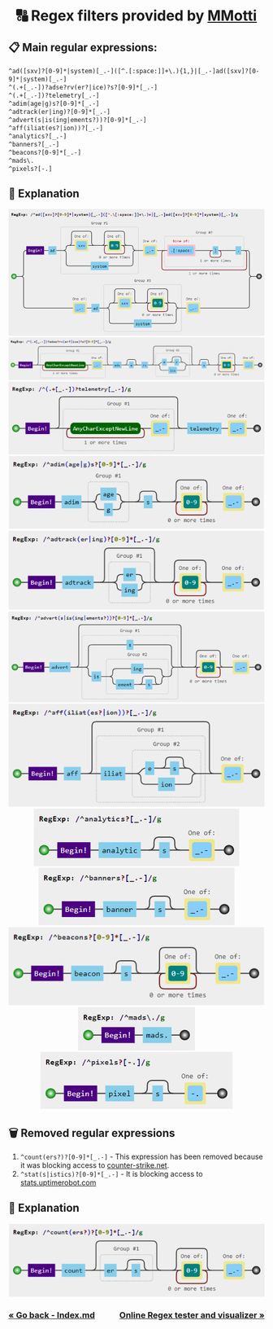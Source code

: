 <h1 align="center">
    🔠 Regex filters provided by <a href="https://github.com/mmotti">MMotti</a>
</h1>

## 📋 Main regular expressions:

```regexp
^ad([sxv]?[0-9]*|system)[_.-]([^.[:space:]]+\.){1,}|[_.-]ad([sxv]?[0-9]*|system)[_.-]
^(.+[_.-])?adse?rv(er?|ice)?s?[0-9]*[_.-]
^(.+[_.-])?telemetry[_.-]
^adim(age|g)s?[0-9]*[_.-]
^adtrack(er|ing)?[0-9]*[_.-]
^advert(s|is(ing|ements?))?[0-9]*[_.-]
^aff(iliat(es?|ion))?[_.-]
^analytics?[_.-]
^banners?[_.-]
^beacons?[0-9]*[_.-]
^mads\.
^pixels?[-.]
```

## 🤔 Explanation
<div align="center">
    <img src="../../images/regex/main/1.png" alt="1">
    <img src="../../images/regex/main/2.png" alt="2">
    <img src="../../images/regex/main/3.png" alt="3">
    <img src="../../images/regex/main/4.png" alt="4">
    <img src="../../images/regex/main/5.png" alt="5">
    <img src="../../images/regex/main/6.png" alt="6">
    <img src="../../images/regex/main/7.png" alt="7"><br>
    <img src="../../images/regex/main/8.png" alt="8"><br>
    <img src="../../images/regex/main/9.png" alt="9"><br>
    <img src="../../images/regex/main/10.png" alt="10"><br>
    <img src="../../images/regex/main/11.png" alt="11"><br>
    <img src="../../images/regex/main/12.png" alt="12">
</div>

## 🗑️ Removed regular expressions
1. `^count(ers?)?[0-9]*[_.-]` - This expression has been removed because it was blocking access to [counter-strike.net](https://www.counter-strike.net).
2. `^stat(s|istics)?[0-9]*[_.-]` - It is blocking access to [stats.uptimerobot.com](https://stats.uptimerobot.com)

## 🤔 Explanation
<div align="center">
    <img src="../../images/regex/removed/1.png" alt="Removed">
</div>

<h3 style="display: flex; justify-content: space-between;">
    <div align="left"><a href="../info/What%20is%20Regex.md">« Go back - Index.md</a></div>
    <div align="right"><a href="https://extendsclass.com/regex-tester.html">Online Regex tester and visualizer »</a></div>
    <!-- fuck this shit lol idk how to write this -->
</h3>
